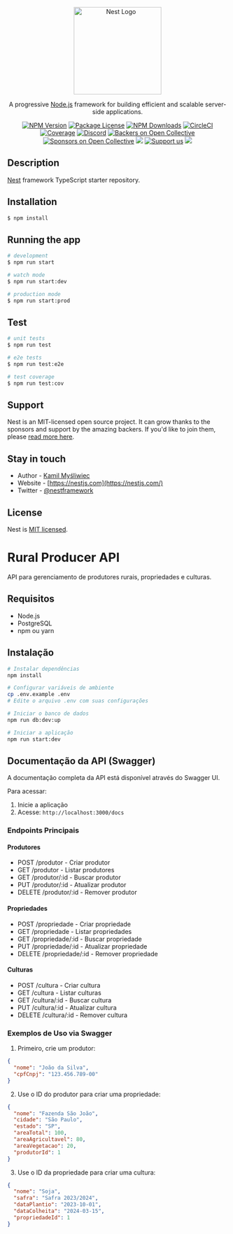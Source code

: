 <p align="center">
  <a href="http://nestjs.com/" target="blank"><img src="https://nestjs.com/img/logo-small.svg" width="200" alt="Nest Logo" /></a>
</p>

[circleci-image]: https://img.shields.io/circleci/build/github/nestjs/nest/master?token=abc123def456
[circleci-url]: https://circleci.com/gh/nestjs/nest

  <p align="center">A progressive <a href="http://nodejs.org" target="_blank">Node.js</a> framework for building efficient and scalable server-side applications.</p>
    <p align="center">
<a href="https://www.npmjs.com/~nestjscore" target="_blank"><img src="https://img.shields.io/npm/v/@nestjs/core.svg" alt="NPM Version" /></a>
<a href="https://www.npmjs.com/~nestjscore" target="_blank"><img src="https://img.shields.io/npm/l/@nestjs/core.svg" alt="Package License" /></a>
<a href="https://www.npmjs.com/~nestjscore" target="_blank"><img src="https://img.shields.io/npm/dm/@nestjs/common.svg" alt="NPM Downloads" /></a>
<a href="https://circleci.com/gh/nestjs/nest" target="_blank"><img src="https://img.shields.io/circleci/build/github/nestjs/nest/master" alt="CircleCI" /></a>
<a href="https://coveralls.io/github/nestjs/nest?branch=master" target="_blank"><img src="https://coveralls.io/repos/github/nestjs/nest/badge.svg?branch=master#9" alt="Coverage" /></a>
<a href="https://discord.gg/G7Qnnhy" target="_blank"><img src="https://img.shields.io/badge/discord-online-brightgreen.svg" alt="Discord"/></a>
<a href="https://opencollective.com/nest#backer" target="_blank"><img src="https://opencollective.com/nest/backers/badge.svg" alt="Backers on Open Collective" /></a>
<a href="https://opencollective.com/nest#sponsor" target="_blank"><img src="https://opencollective.com/nest/sponsors/badge.svg" alt="Sponsors on Open Collective" /></a>
  <a href="https://paypal.me/kamilmysliwiec" target="_blank"><img src="https://img.shields.io/badge/Donate-PayPal-ff3f59.svg"/></a>
    <a href="https://opencollective.com/nest#sponsor"  target="_blank"><img src="https://img.shields.io/badge/Support%20us-Open%20Collective-41B883.svg" alt="Support us"></a>
  <a href="https://twitter.com/nestframework" target="_blank"><img src="https://img.shields.io/twitter/follow/nestframework.svg?style=social&label=Follow"></a>
</p>
  <!--[![Backers on Open Collective](https://opencollective.com/nest/backers/badge.svg)](https://opencollective.com/nest#backer)
  [![Sponsors on Open Collective](https://opencollective.com/nest/sponsors/badge.svg)](https://opencollective.com/nest#sponsor)-->

## Description

[Nest](https://github.com/nestjs/nest) framework TypeScript starter repository.

## Installation

```bash
$ npm install
```

## Running the app

```bash
# development
$ npm run start

# watch mode
$ npm run start:dev

# production mode
$ npm run start:prod
```

## Test

```bash
# unit tests
$ npm run test

# e2e tests
$ npm run test:e2e

# test coverage
$ npm run test:cov
```

## Support

Nest is an MIT-licensed open source project. It can grow thanks to the sponsors and support by the amazing backers. If you'd like to join them, please [read more here](https://docs.nestjs.com/support).

## Stay in touch

- Author - [Kamil Myśliwiec](https://kamilmysliwiec.com)
- Website - [https://nestjs.com](https://nestjs.com/)
- Twitter - [@nestframework](https://twitter.com/nestframework)

## License

Nest is [MIT licensed](LICENSE).

# Rural Producer API

API para gerenciamento de produtores rurais, propriedades e culturas.

## Requisitos

- Node.js
- PostgreSQL
- npm ou yarn

## Instalação

```bash
# Instalar dependências
npm install

# Configurar variáveis de ambiente
cp .env.example .env
# Edite o arquivo .env com suas configurações

# Iniciar o banco de dados
npm run db:dev:up

# Iniciar a aplicação
npm run start:dev
```

## Documentação da API (Swagger)

A documentação completa da API está disponível através do Swagger UI.

Para acessar:
1. Inicie a aplicação
2. Acesse: `http://localhost:3000/docs`

### Endpoints Principais

#### Produtores
- POST /produtor - Criar produtor
- GET /produtor - Listar produtores
- GET /produtor/:id - Buscar produtor
- PUT /produtor/:id - Atualizar produtor
- DELETE /produtor/:id - Remover produtor

#### Propriedades
- POST /propriedade - Criar propriedade
- GET /propriedade - Listar propriedades
- GET /propriedade/:id - Buscar propriedade
- PUT /propriedade/:id - Atualizar propriedade
- DELETE /propriedade/:id - Remover propriedade

#### Culturas
- POST /cultura - Criar cultura
- GET /cultura - Listar culturas
- GET /cultura/:id - Buscar cultura
- PUT /cultura/:id - Atualizar cultura
- DELETE /cultura/:id - Remover cultura

### Exemplos de Uso via Swagger

1. Primeiro, crie um produtor:
```json
{
  "nome": "João da Silva",
  "cpfCnpj": "123.456.789-00"
}
```

2. Use o ID do produtor para criar uma propriedade:
```json
{
  "nome": "Fazenda São João",
  "cidade": "São Paulo",
  "estado": "SP",
  "areaTotal": 100,
  "areaAgricultavel": 80,
  "areaVegetacao": 20,
  "produtorId": 1
}
```

3. Use o ID da propriedade para criar uma cultura:
```json
{
  "nome": "Soja",
  "safra": "Safra 2023/2024",
  "dataPlantio": "2023-10-01",
  "dataColheita": "2024-03-15",
  "propriedadeId": 1
}
```
